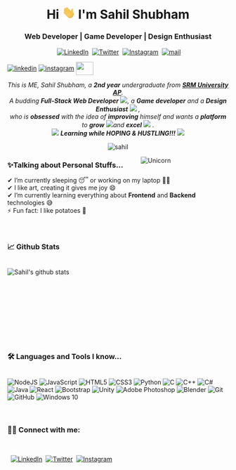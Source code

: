 
<h1 align="center">Hi <img src="https://raw.githubusercontent.com/ABSphreak/ABSphreak/master/gifs/Hi.gif" width="30px"> I'm Sahil Shubham</h1>
<h3 align="center">Web Developer | Game Developer | Design Enthusiast </h3>
<p align="center">
 
 
 <p align="center">&nbsp;
  <a href="https://www.linkedin.com/in/soilshubham/"><img alt="LinkedIn" title="LinkedIn" src="https://img.shields.io/badge/-LinkedIn-0077B5?style=for-the-badge&logo=linkedin&logoColor=white"/></a>&nbsp;
  <a href="https://twitter.com/soilshubham"><img alt="Twitter" title="Twitter" src="https://img.shields.io/badge/-Twitter-1DA1F2?style=for-the-badge&logo=twitter&logoColor=white"/></a>&nbsp;
  <a href="https://www.instagram.com/soilshubham/"><img alt="Instagram" title="Instagram" src="https://img.shields.io/badge/Instagram-E4405F?style=for-the-badge&logo=instagram&logoColor=white"/></a>&nbsp;
   <a href="mailto:soilshubham@gmail.com"><img alt="mail" title="mail" src="https://img.shields.io/badge/Gmail-D14836?style=for-the-badge&logo=gmail&logoColor=white"/></a>&nbsp;
</p>
 
 
<a href="https://www.linkedin.com/in/soilshubham/" target="blank"><img align="center" src="https://cdn.jsdelivr.net/npm/simple-icons@3.0.1/icons/linkedin.svg" alt="linkedin" height="30" width="40" /></a>
<a href="https://www.instagram.com/soilshubham/" target="blank"><img align="center" src="https://simpleicons.org/icons/instagram.svg" alt="instagram" height="30" width="40" /></a>
 <a href = "mailto:soilshubham@gmail.com"><img align="center" src="https://simpleicons.org/icons/gmail.svg" height="30" width="40" /></a>
</p>
</p>



<p align="center">
  <em>
    This is ME, Sahil Shubham, a <b>2nd year</b> undergraduate from <a href="https://srmap.edu.in/"> <b>SRM University AP</b></a>. <br>
    A budding <b>Full-Stack Web Developer</b> <img src="https://github.com/TheDudeThatCode/TheDudeThatCode/blob/master/Assets/Developer.gif" width="30px">, a <b>Game developer</b> and a <b>Design Enthusiast</b>&nbsp;<img src="https://github.com/TheDudeThatCode/TheDudeThatCode/blob/master/Assets/Designer.gif" width="36px">&nbsp,<br>who is <b>obsessed</b>
    with the idea of <b>improving</b> himself and wants a <b>platform</b> to 
    <b>grow</b> <img src="https://github.com/TheDudeThatCode/TheDudeThatCode/blob/master/Assets/Rocket.gif" width="18px">and 
    <b>excel</b> <img src="https://github.com/TheDudeThatCode/TheDudeThatCode/blob/master/Assets/Medal.gif" width="20px">&nbsp.
  </em> 
  <br>
  <img src="https://media.giphy.com/media/VgCDAzcKvsR6OM0uWg/giphy.gif" width="50" /> <b><i>Learning while HOPING & HUSTLING!!!</i></b> <img src="https://media.giphy.com/media/7j2hfyeVcDtf2/giphy.gif" width="50" />
</p>

<p align="center"> <img src="https://komarev.com/ghpvc/?username=soilshubham&label=Profile%20Views&color=949494&style=flat" alt="sahil" /> </p>
<img align="right" width=200px alt="Unicorn" src="https://media.giphy.com/media/3ohs4BSacFKI7A717y/giphy.gif" />

### ✨Talking about Personal Stuffs...

✔ I’m currently sleeping 😴 or working on my laptop 👨‍💻<br>
✔ I like art, creating it gives me joy 😄<br>
✔ I’m currently learning everything about **Frontend** and **Backend** technologies 😅<br>
⚡ Fun fact: I like potatoes 🥔<br><br><br>


### 📈 Github Stats

<br><a href="https://github.com/soilshubham">
 <img align="left" src="https://github-readme-stats.vercel.app/api?username=soilshubham&hide=issues&show_icons=true&theme=dracula&locale=en&layout=compact" alt="Sahil's github stats"  width="500"/>
</a>
<!-- <a href="https://github.com/soilshubham">
  <img align="center" src="https://github-readme-stats.vercel.app/api/top-langs/?username=soilshubham&theme=tokyonight&show_icons=true&locale=en&layout=compact" width="413"/>
</a>
<p><img align="left" src="https://github-readme-stats.vercel.app/api/pin/?username=soilshubham&repo=robofriends&theme=tokyonight" width="200px" /></p> -->

<br><br><br><br><br><br><br><br><br>

### 🛠 Languages and Tools I know...
<p align="left"><br>
<img alt="NodeJS" src="https://img.shields.io/badge/node.js%20-%2343853D.svg?&style=for-the-badge&logo=node.js&logoColor=white"/>
<img alt="JavaScript" src="https://img.shields.io/badge/javascript%20-%23323330.svg?&style=for-the-badge&logo=javascript&logoColor=%23F7DF1E"/>
<img alt="HTML5" src="https://img.shields.io/badge/html5%20-%23E34F26.svg?&style=for-the-badge&logo=html5&logoColor=white"/>
<img alt="CSS3" src="https://img.shields.io/badge/css3%20-%231572B6.svg?&style=for-the-badge&logo=css3&logoColor=white"/>
<img alt="Python" src="https://img.shields.io/badge/python%20-%2314354C.svg?&style=for-the-badge&logo=python&logoColor=white"/>
<img alt="C" src="https://img.shields.io/badge/c%20-%2300599C.svg?&style=for-the-badge&logo=c&logoColor=white"/>
<img alt="C++" src="https://img.shields.io/badge/c++%20-%2300599C.svg?&style=for-the-badge&logo=c%2B%2B&ogoColor=white"/>
<img alt="C#" src="https://img.shields.io/badge/c%23%20-%23239120.svg?&style=for-the-badge&logo=c-sharp&logoColor=white"/>
<img alt="Java" src="https://img.shields.io/badge/java-%23ED8B00.svg?&style=for-the-badge&logo=java&logoColor=white"/>
<img alt="React" src="https://img.shields.io/badge/react%20-%2320232a.svg?&style=for-the-badge&logo=react&logoColor=%2361DAFB"/>
<img alt="Bootstrap" src="https://img.shields.io/badge/bootstrap%20-%23563D7C.svg?&style=for-the-badge&logo=bootstrap&logoColor=white"/>
<img alt="Unity" src="https://img.shields.io/badge/unity%20-%23000000.svg?&style=for-the-badge&logo=unity&logoColor=white"/>
<img alt="Adobe Photoshop" src="https://img.shields.io/badge/adobe%20photoshop%20-%2331A8FF.svg?&style=for-the-badge&logo=adobe%20photoshop&logoColor=white"/>
<img alt="Blender" src="https://img.shields.io/badge/blender%20-%23F5792A.svg?&style=for-the-badge&logo=blender&logoColor=white"/>
<img alt="Git" src="https://img.shields.io/badge/git%20-%23F05033.svg?&style=for-the-badge&logo=git&logoColor=white"/>
<img alt="GitHub" src="https://img.shields.io/badge/github%20-%23121011.svg?&style=for-the-badge&logo=github&logoColor=white"/>
<img alt="Windows 10" src="https://img.shields.io/badge/Windows-0078D6?style=for-the-badge&logo=windows&logoColor=white" />
<br><br><br>


### 🙋‍♂️ Connect with me:

<br>
<p align="left">&nbsp;
  <a href="https://www.linkedin.com/in/soilshubham/"><img alt="LinkedIn" title="LinkedIn" src="https://img.shields.io/badge/-LinkedIn-0077B5?style=for-the-badge&logo=linkedin&logoColor=white"/></a>&nbsp;
  <a href="https://twitter.com/soilshubham"><img alt="Twitter" title="Twitter" src="https://img.shields.io/badge/-Twitter-1DA1F2?style=for-the-badge&logo=twitter&logoColor=white"/></a>&nbsp;
  <a href="https://www.instagram.com/soilshubham/"><img alt="Instagram" title="Instagram" src="https://img.shields.io/badge/Instagram-E4405F?style=for-the-badge&logo=instagram&logoColor=white"/></a>&nbsp;
</p>

